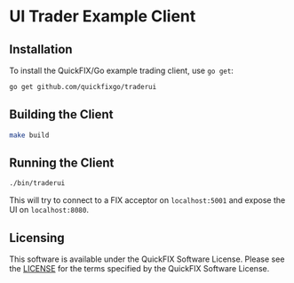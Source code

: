 # UI Trader Example Client

## Installation
To install the QuickFIX/Go example trading client, use `go get`:

```sh
go get github.com/quickfixgo/traderui
```

## Building the Client
```sh
make build
```

## Running the Client
```sh
./bin/traderui
```
This will try to connect to a FIX acceptor on `localhost:5001` and expose the UI on `localhost:8080`.

## Licensing
This software is available under the QuickFIX Software License. Please see the [LICENSE](https://github.com/quickfixgo/traderui/blob/main/LICENSE) for the terms specified by the QuickFIX Software License.

